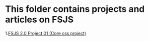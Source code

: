 # This folder contains projects and articles on FSJS
1.[FSJS 2.0 Project 01 (Core css project)](./FSJS%202.0%20Project%2001)